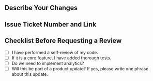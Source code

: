 ## Describe Your Changes

<!-- Briefly describe changes -->

## Issue Ticket Number and Link

<!-- Please provide the issue ticket number and link, if applicable -->

## Checklist Before Requesting a Review

- [ ] I have performed a self-review of my code.
- [ ] If it is a core feature, I have added thorough tests.
- [ ] Do we need to implement analytics?
- [ ] Will this be part of a product update? If yes, please write one phrase about this update.
